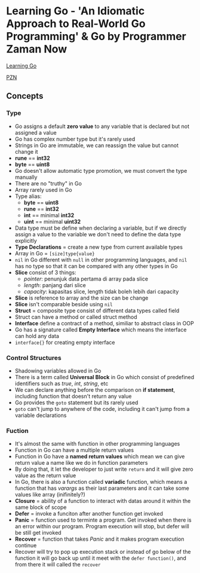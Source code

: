 # Learning Go - 'An Idiomatic Approach to Real-World Go Programming' & Go by Programmer Zaman Now

[Learning Go](https://www.oreilly.com/library/view/learning-go/9781492077206/)

[PZN](https://www.programmerzamannow.com/)

## Concepts

### Type

- Go assigns a default **zero value** to any variable that is declared but not assigned a value
- Go has complex number type but it's rarely used
- Strings in Go are immutable, we can reassign the value but cannot change it
- **rune** == **int32**
- **byte** == **uint8**
- Go doesn't allow automatic type promotion, we must convert the type manually
- There are no "truthy" in Go
- Array rarely used in Go
- Type alias:
  - **byte** == **uint8**
  - **rune** == **int32**
  - **int** == minimal **int32**
  - **uint** == minimal **uint32**
- Data type must be define when declaring a variable, but if we directly assign a value to the variable we don't need to define the data type explicitly
- **Type Declarations** = create a new type from current available types
- Array in Go = `[size]type{value}`
- `nil` in Go different with `null` in other programming languages, and `nil` has no type so that it can be compared with any other types in Go
- **Slice** consist of 3 things:
  - _pointer_: penunjuk data pertama di array pada slice
  - _length_: panjang dari slice
  - _capacity_: kapasitas slice, length tidak boleh lebih dari capacity
- **Slice** is reference to array and the size can be change
- **Slice** isn't comparable beside using `nil`
- **Struct** = composite type consist of different data types called field
- Struct can have a method or called struct method
- **Interface** define a contract of a method, similiar to abstract class in OOP
- Go has a signature called **Empty Interface** which means the interface can hold any data
- `interface{}` for creating empty interface

### Control Structures

- Shadowing variables allowed in Go
- There is a term called **Universal Block** in Go which consist of predefined identifiers such as _true_, _int_, _string_, etc
- We can declare anything before the comparison on **if statement**, including function that doesn't return any value
- Go provides the `goto` statement but its rarely used
- `goto` can't jump to anywhere of the code, including it can't jump from a variable declarations

### Fuction

- It's almost the same with function in other programming languages
- Function in Go can have a multiple return values
- Function in Go have a **named return values** which mean we can give return value a name like we do in function parameters
- By doing that, it let the developer to just write `return` and it will give zero value as the return value
- In Go, there is also a function called **variadic** function, which means a function that has _varargs_ as their last parameters and it can take some values like array (inifinitely?)
- **Closure** = ability of a function to interact with datas around it within the same block of scope
- **Defer** = invoke a funciton after another function get invoked
- **Panic** = function used to terminte a program. Get invoked when there is an error within our program. Program execution will stop, but defer will be still get invoked
- **Recover** = function that takes _Panic_ and it makes program execution continue
- Recover will try to pop up execution stack or instead of go below of the function it will go back up until it meet with the `defer function()`, and from there it will called the `recover`
